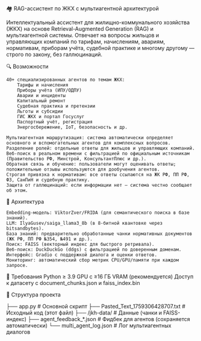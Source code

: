 🏘️ RAG-ассистент по ЖКХ с мультиагентной архитектурой 

Интеллектуальный ассистент для жилищно-коммунального хозяйства (ЖКХ) на основе Retrieval-Augmented Generation (RAG) и мультиагентной системы. 
Отвечает на вопросы жильцов и управляющих компаний по тарифам, начислениям, авариям, нормативам, приборам учёта, судебной практике и многому другому — строго по закону, без галлюцинаций. 

🔍 Возможности 

    40+ специализированных агентов по темам ЖКХ:
        Тарифы и начисления
        Приборы учёта (ИПУ/ОДПУ)
        Аварии и инциденты
        Капитальный ремонт
        Судебная практика и претензии
        Льготы и субсидии
        ГИС ЖКХ и портал Госуслуг
        Паспортный учёт, регистрация
        Энергосбережение, IoT, безопасность и др.
         
    Мультиагентная маршрутизация: система автоматически определяет основного и вспомогательных агентов для комплексных вопросов.
    Разделение ролей: отдельные ответы для жильцов и управляющих компаний.
    Веб-поиск в реальном времени с фильтрацией по официальным источникам (Правительство РФ, Минстрой, КонсультантПлюс и др.).
    Обратная связь и обучение: пользователи могут оценивать ответы; положительные отзывы используются для дообучения агентов.
    Строгая привязка к нормативам: все ответы ссылаются на ЖК РФ, ПП РФ, ФЗ, СанПиН и судебную практику.
    Защита от галлюцинаций: если информации нет — система честно сообщает об этом.

🧠 Архитектура 

    Embedding-модель: ViktorZver/FRIDA (для семантического поиска в базе знаний).
    LLM: IlyaGusev/saiga_llama3_8b (в 8-битной квантовке через bitsandbytes).
    База знаний: предварительно обработанные чанки нормативных документов (ЖК РФ, ПП РФ №354, №491 и др.).
    Поиск: FAISS (векторный индекс для быстрого ретривала).
    Веб-поиск: DuckDuckGo (ddgs) с фильтрацией по доверенным доменам.
    Интерфейс: Gradio с поддержкой диалога и оценки ответов.
    Мониторинг: автоматический сбор метрик CPU/GPU/памяти при каждом запросе.

🚀 Требования 
    Python ≥ 3.9
    GPU с ≥16 ГБ VRAM (рекомендуется)
    Доступ к датасету с document_chunks.json и faiss_index.bin

📂 Структура проекта 
 
├── app.py                     # Основной скрипт
├── Pasted_Text_1759306428707.txt  # Исходный код (этот файл)
├── /jkh-data/    # Данные (чанки и FAISS-индекс)
├── agent_feedback_*.json      # Фидбек для агентов (сохраняется автоматически)
└── multi_agent_log.json       # Лог мультиагентных диалогов

